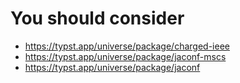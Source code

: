 # You should consider

- https://typst.app/universe/package/charged-ieee
- https://typst.app/universe/package/jaconf-mscs
- https://typst.app/universe/package/jaconf
